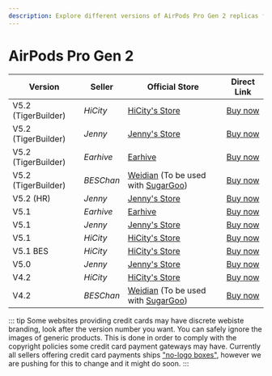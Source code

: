 ```yaml
---
description: Explore different versions of AirPods Pro Gen 2 replicas from various sellers. Find official stores and direct links to purchase AirPods Pro Gen 2 replicas.
---
```


# AirPods Pro Gen 2

| Version                     | Seller    | Official Store                                                                                      | Direct Link                                 |
|-----------------------------|-----------|-----------------------------------------------------------------------------------------------------|---------------------------------------------|
| V5.2 (TigerBuilder)         | *HiCity*  | [HiCity's Store](https://hicitypods.com)                                                            | [Buy now](https://airreps.link/hcpro2v52tb) |
| V5.2 (TigerBuilder)         | *Jenny*   | [Jenny's Store](https://jenny.airreps.info)                                                         | [Buy now](https://airreps.link/jenny)       |
| V5.2 (TigerBuilder)         | *Earhive* | [Earhive](https://airreps.link/earhive)                                                                      | [Buy now](https://airreps.link/earhive)     |
| V5.2 (TigerBuilder)         | *BESChan* | [Weidian](https://airreps.link/beschan) (To be used with [SugarGoo](https://airreps.link/sugargoo/)) | [Buy now](https://airreps.link/beschan)     |
| V5.2 (HR)                   | *Jenny*   | [Jenny's Store](https://jenny.airreps.info)                                                         | [Buy now](https://airreps.link/jenny)       |
| V5.1                        | *Earhive* | [Earhive](https://airreps.link/earhive)                                                                      | [Buy now](https://airreps.link/earhive)       |
| V5.1                        | *Jenny*   | [Jenny's Store](https://jenny.airreps.info)                                                         | [Buy now](https://airreps.link/jenny)       |
| V5.1                        | *HiCity*  | [HiCity's Store](https://hicitypods.com)                                                            | [Buy now](https://airreps.link/hcpv51)      |
| V5.1 BES                    | *HiCity*  | [HiCity's Store](https://hicitypods.com)                                                            | [Buy now](https://airreps.link/hcpv51b)     |
| V5.0                        | *Jenny*   | [Jenny's Store](https://jenny.airreps.info)                                                         | [Buy now](https://airreps.link/jenny)       |
| V4.2                        | *HiCity*  | [HiCity's Store](https://hicitypods.com)                                                            | [Buy now](https://airreps.link/hcpv42)      |
| V4.2                        | *BESChan* | [Weidian](https://airreps.link/beschan) (To be used with [SugarGoo](https://airreps.link/sugargoo/)) | [Buy now](https://airreps.link/beschan)     |

::: tip
Some websites providing credit cards may have discrete webiste branding, look after the version number you want. You can safely ignore the images of generic products. This is done in order to comply with the copyright policies some credit card payment gateways may have. Currently all sellers offering credit card payments ships ["no-logo boxes"](https://airpodsreplicas.com/introduction/packaging#no-logo-box), however we are pushing for this to change and it might do soon. 
:::
